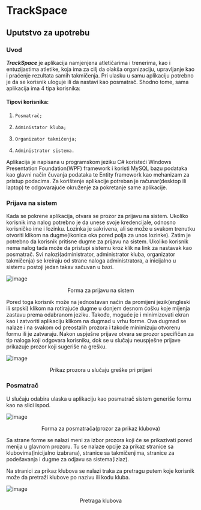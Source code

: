 # TrackSpace
## Uputstvo za upotrebu
### Uvod

  ***TrackSpace*** je aplikacija namjenjena atletičarima i trenerima, kao i entuzijastima atletike, koja ima za cilj da olakša organizaciju, upravljanje kao i praćenje rezultata samih takmičenja. Pri ulasku u samu aplikaciju potrebno je da se korisnik uloguje ili da nastavi kao posmatrač. Shodno tome, sama aplikacija ima 4 tipa korisnika:

#### Tipovi korisnika:

1)     Posmatrač;

2)     Administator kluba;

3)     Organizator takmičenja;

4)     Administrator sistema.

  Aplikacija je napisana u programskom jeziku C# koristeći Windows Presentation Foundation(WPF) framework i koristi MySQL bazu podataka kao glavni način čuvanja podataka te Entity framework kao mehanizam za pristup podacima. Za korištenje aplikacije potreban je računar(desktop ili laptop) te odgovarajuće okruženje za pokretanje same aplikacije.

  ### Prijava na sistem
   Kada se pokrene aplikacija, otvara se prozor za prijavu na sistem. Ukoliko korisnik ima nalog potrebno je da unese svoje kredencijale, odnosno korisničko ime i lozinku. Lozinka je sakrivena, ali se može u svakom trenutku otvoriti klikom na dugme(ikonica oka pored polja za unos lozinke). Zatim je potrebno da korisnik pritisne dugme za prijavu na sistem. Ukoliko korisnik nema nalog tada može da pristupi sistemu kroz klik na link za nastavak kao posmatrač. Svi nalozi(administrator, administrator kluba, organizator takmičenja) se kreiraju od strane naloga administratora, a inicijalno u sistemu postoji jedan takav sačuvan u bazi.
   
![image](https://github.com/user-attachments/assets/f952b4f3-ed4b-44b8-a014-8f8401d071c0)
<p align=center>Forma za prijavu na sistem</p>

  Pored toga korisnik može na jednostavan način da promijeni jezik(engleski ili srpski) klikom na rotirajuće dugme u donjem desnom ćošku koje mijenja zastavu prema odabranom jeziku. Takođe, moguće je i minimizovati ekran kao i zatvoriti aplikaciju klikom na dugmad u vrhu forme. Ova dugmad se nalaze i na svakom od preostalih prozora i takođe minimizuju otvorenu formu ili je zatvaraju. Nakon uspješne prijave otvara se prozor specifičan za tip naloga koji odgovara korisniku, dok se u slučaju neuspješne prijave prikazuje prozor koji sugeriše na grešku.

![image](https://github.com/user-attachments/assets/4a86f9fe-4590-4a0c-8ffb-d5eb76e54817)
<p align=center>Prikaz prozora u slučaju greške pri prijavi</p>

### Posmatrač
  U slučaju odabira ulaska u aplikaciju kao posmatrač sistem generiše formu kao na slici ispod.
  
  ![image](https://github.com/user-attachments/assets/9ee11ef7-b7bc-4d49-b3fe-61d817b1c24e)
<p align=center>Forma za posmatrača(prozor za prikaz klubova)</p>
Sa strane forme se nalazi meni za izbor prozora koji će se prikazivati pored menija u glavnom prozoru. Tu se nalaze opcije za prikaz stranice sa klubovima(inicijalno izabrana), stranice sa takmičenjima, stranice za podešavanja i dugme za odjavu sa sistema(izlaz).

Na stranici za prikaz klubova se nalazi traka za pretragu putem koje korisnik može da pretraži klubove po nazivu ili kodu kluba.

![image](https://github.com/user-attachments/assets/991eb69d-78cb-4361-ac2f-1e43797b0a09)
<p align=center>Pretraga klubova</p>







